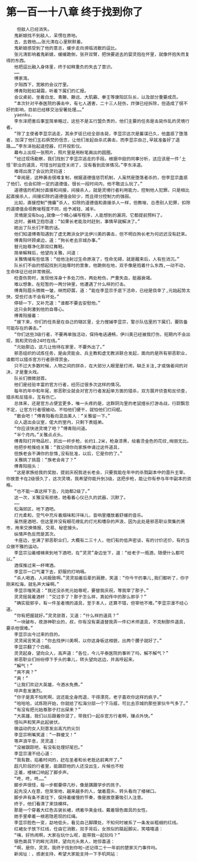 # 第一百一十八章 终于找到你了
        但敌人已经消失。
       鬼新娘找不到敌人，呆愣在原地。
       去，去救他……张元清在心里默默着。
       鬼新娘感受到了他的意志，缓步走向濒临消散的逗比。
       张元清影响着鬼新娘，缓缓跪倒，张开双臂，把快要逝去的婴灵抱在怀里，就像怀抱失而复得的东西。
       他把逗比融入身体里，终于如释重负的失去了意识。
       ……
       傅家湾。
       夕阳西下，宽敞的会议厅里。
       傅青阳脸如凝霜，听着下属们的汇报。
       会议桌前，坐着白龙、青藤、藤远、大肌霸、拳王等康阳区队长，以及部分重要成员。
       “本次针对平泰医院的袭击中，有七人遇害，二十三人轻伤，炸弹已经拆除，但造成了很不好的影响，目前已经移交治安署处理……”
       yaenku.
       李东泽把善后事宜简单略过，这些不是五行盟负责的，他们主要的任务是击毙作乱的灵境行者。
       “除了主使者李显宗逃走，其余歹徒已经全部击毙，李显宗这次是蓄谋已久，他蛊惑了堕落者，加深了他们玉石俱焚的信念，让他们发起自杀式袭击，而李显宗自己,早就准备好了退路……”李东泽抬起遥控器，打开投影仪。
       幕布上出现一张照片，照片里是用粉笔画出的圆圈。
       “经过现场勘察，我们找到了李显宗逃走的手段。根据中庭的同事分析，这应该是一件‘土怪’职业的道具，可惜当时监控关闭了，没有看到具体情况。”李东泽道。
       难得出席了会议的灵钧道：
       “幸阅是，这种袭击很难复制，根据道德值惩罚机制，人虽然是堕落者杀的，但李显宗蛊惑了他们，也会扣除一定的道德值，很长一段时间内，他不敢这么玩了。”
       道德值的机制分直接和间接，间接杀人，就是灵境行者利用能力，控制他人犯罪。只是相比起直接杀人，间接扣除的道德值会较少，而且得分控制力的强弱。
       比如，直接控制“傀儡”杀人，扣除的道德值和直接杀人一样，但教唆、怂恿别人犯罪，扣除的道德值会视教唆程度不同，给予减轻、减半。
       灵境是没有bug,就像一个精心编写程序，人能想到的漏洞，它都提前预料了。
       这时，姜精卫抱怨道：“如果长老能及时赶到，事情早就解决了。”
       她出了队长们不敢的话。
       他们知道傅青阳遇到了虚无教派女护法伊川美的袭击，但不明白狗长老为何迟迟没有赶来。
       傅青阳环顾桌边，道：“狗长老去京城办事。”
       替元始尊净化那双红舞鞋。
       简单解释后，他望向关雅，问道：
       关雅情绪有些低落：“给他注射过生命原液了，性命无碍，就是醒来后，人有些消沉。”
       队长们不由的想起找到元始尊时的景象，他跪倒在地，双手像是抱着什么东西,一动不动，生命体征已经非常微弱。
       检查伤势时，发现他浑身十多处刀伤，两处枪伤，严重失血，脏器衰竭。
       难以想象，在短暂的一两分钟里，他遭遇了什么样的打击。
       傅青阳眉头微微一皱，继而舒展，道：“能在李显宗手底下活命，已经是侥幸了,元始起势太快，受些打击不会有坏处。”
       停顿一下，又补充道：“谁都不要去安慰他。”
       这只会刺激到他的自尊心。
       傅青阳接着：
       “接下来，你们的任务是在自己的辖区里，全力搜捕李显宗，警示队伍里的下属们，要防备可能存在的袭击。”
       “你们这些3级行者，不要再单独活动，保持电话通畅，伊川美已经被我打伤，短期内不会出现，我和灵钧会24时在线。”
       “元始那边，这几让他待在家里，不要外出了。”
       邪恶组织的试炼任务，是由灵能会、兵主教和虚无教派联合发起，面向的是所有邪恶职业，谁都可以猎杀官方行者获得赏金。
       只不过大多数时候，人物之间的拼杀，在大部分人眼里是打闹，缺乏关注,才或强者间的对决，才是重头戏。
       队长们微微颔首。
       他们是经验丰富的官方行者，经历过很多次这样的情况。
       每年的年中和年尾，邪恶职业就会对官方行者发起单方面的猎杀，双方展开侦查和反侦查，猎杀和反猎杀，互有伤亡。
       总体来，还是官方占便宜更多，唯一头疼的是，这群阴沟里的老鼠擅长打游击战，行踪飘忽不定，让官方行者很被动。不怕他们硬干，就怕他们打闷棍。
       “散会吧！”傅青阳看向混血美人：“关雅留一下。”
       众人退出会议室，偌大的室内，只剩下表姐弟。
       “你应该快进灵境了吧？”傅青阳问道。
       “半个月内。”关雅点点头。
       傅青阳打开物品栏，抓出一杆步枪，长约1.2米，枪身漆黑，绘着烫金色的花纹,绚丽无比。
       他把步枪推给关雅：“我记得你向家族申请过这件道具，
       但族老会不满你的怠惰,没有批准，以后，它是你的了。”
       关雅挑了挑眉：“族老会肯了？”
       傅青阳摇头：
       “这是家族给我的奖励，提前庆祝我进长老会，只要我能在年中的杀戮副本中的晋升主宰。你故意卡在2级很久了，这次灵境，我希望你能升到3级，这把步枪，能让你有参与年中副本的资格。
       “也不能一直这样下去，元始都2级了。”
       这一次，关雅没有拒绝，她看着心仪已久的武器，沉默了。
       ……
       松海郊区，地下酒吧。
       灯光柔和，空气中充斥着烟味和汗味儿，音响里播放着舒缓的音乐。
       虽然是酒吧，但这里并没有眼花缭乱的灯光和嘈杂的声浪，因为此处是邪恶职业聚集的黑市，用来交换情报、交易、秘密接头。
       纵情声色反而是其次。
       卡座边，坐满了邪恶职业们，大概有二三十人，他们有的低声密谈，有的讨价还价，有的当众做不雅的运动。
       李显宗沿着楼梯来到地下酒吧，在“灵灵”身边坐下，道：“给老子一瓶酒，随便什么都可以。”
       酒保推过来一杯啤酒。
       李显宗一口气灌下去，舒服的打响嗝。
       “杀人喝酒，人间极致啊。”灵灵拍着后辈的肩膀，笑道：“你今干的事儿,我们都听了，你子刚来松海，就名声大噪啊。”
       李显宗嗤笑道：“我还没杀死元始尊呢，要替我庆祝，等我宰了那子。”
       灵灵摇晃着酒杯：“交过手了？那子怎么样，真如传中的那么邪乎？”
       “确实挺邪乎，有一件圣者境的道具，至于本人，还算不错，但宰他不难。”李显宗漫不经心道。
       “你有把握就好。”灵灵颔首，又道：“什么样的道具？”
       “一块破布，夜游神职业的，叔，你有没有渠道替我弄一件幻术师道具，不克制那件道具，要杀他很难。”
       李显宗出今过来的目的。
       灵灵闻言笑道：“你去找伊川美啊，以你这身板这相貌，出两个腰子就好了。”
       李显宗翻了个白眼。
       灵灵起身，望向众人，高声道：“各位，今儿平泰医院的事听了吗，解不解气？”
       邪恶职业们纷纷停下手头的事儿，转头望向这边，并高呼起来。
       “解气！”
       “爽不爽？”
       “爽！”
       “让我们欢迎大英雄，今酒水免费。”
       呼声愈发激烈。
       “你子是真不怕死啊，这还能全身而退，干得漂亮，老子喜欢你这样的疯子。”
       “哈哈哈，试炼刚开始，你就给了松海分部一个下马威，可比去京城的那些家伙牛气多了。”
       “有没有把元始尊那子打出屎来？”
       “大英雄，我们以后跟着你混了，带我们一起杀官方行者啊，赚点外快。”
       怪叫声和笑声此起彼伏。
       做运动的女人刻意发出高亢的尖剑
       李显宗咧嘴笑道：“一群傻叉！”
       等声浪平息，灵灵道：
       “没被跟踪吧，有没有处理好尾巴。”
       李显宗漫不经心道：
       “我有数，掐着时间的，赶在圣者和长老抵达前离开了。”
       超凡阶段的行者里，能跟踪他的人还没出生，斥候也不校
       正着，楼梯口响起了脚步声。
       “咚，咚，咚……”
       脚步声很怪，每一步都要停几秒，像是蹒跚学步的孩子。
       起先没人在意，但渐渐地，越来越多的人，皱着眉头，转头看向了楼梯口。
       脚步声有条不紊往下，保持着缓慢的节奏，像是故意要吸引人注意。
       终于，他们看清了来饶模样。
       那是一个穿着大红色古装长裙，绣着华美金线，戴着银色面具的女性。
       她手里牵着一根若隐若现的红绳。
       李显宗脸色一变，勐地低头，看见自己脚踝处，不知何时被系了一条发丝粗细的红线。
       红裙女子放下红线，任由它消散，双手背后，女孩似的踮起脚尖，笑嘻嘻道：
       “咦，好热闹啊，大家在玩什么呢，能带我一起玩吗？”
       银色面具下的眸光流转，望向光头男人，她惊喜道：
       “啊，是你，灵灵。我终于找到你啦~还记得二十一年前的楚家灭门事件吗。
       新阅址：，感谢支持，希望大家能支持一下手机网站：